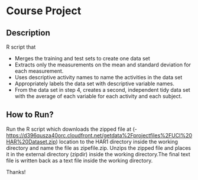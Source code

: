 # Course Project


## Description
 R script that
   * Merges the training and test sets to create one data set
   * Extracts only the measurements on the mean and standard deviation for each measurement.
   * Uses descriptive activity names to name the activities in the data set
   * Appropriately labels the data set with descriptive variable names. 
   * From the data set in step 4, creates a second, independent tidy data set with the average of each 
      variable for each activity and each subject.


## How to Run?
Run the R script which downloads the zipped file at (-https://d396qusza40orc.cloudfront.net/getdata%2Fprojectfiles%2FUCI%20HAR%20Dataset.zip) location to the HAR1 directory inside the working directory and name the file as zipefile.zip. Unzips the zipped file 
and places it in the external directory (zipdir) inside the working directory.The final text file is written back as a text file inside the working directory.



Thanks!
